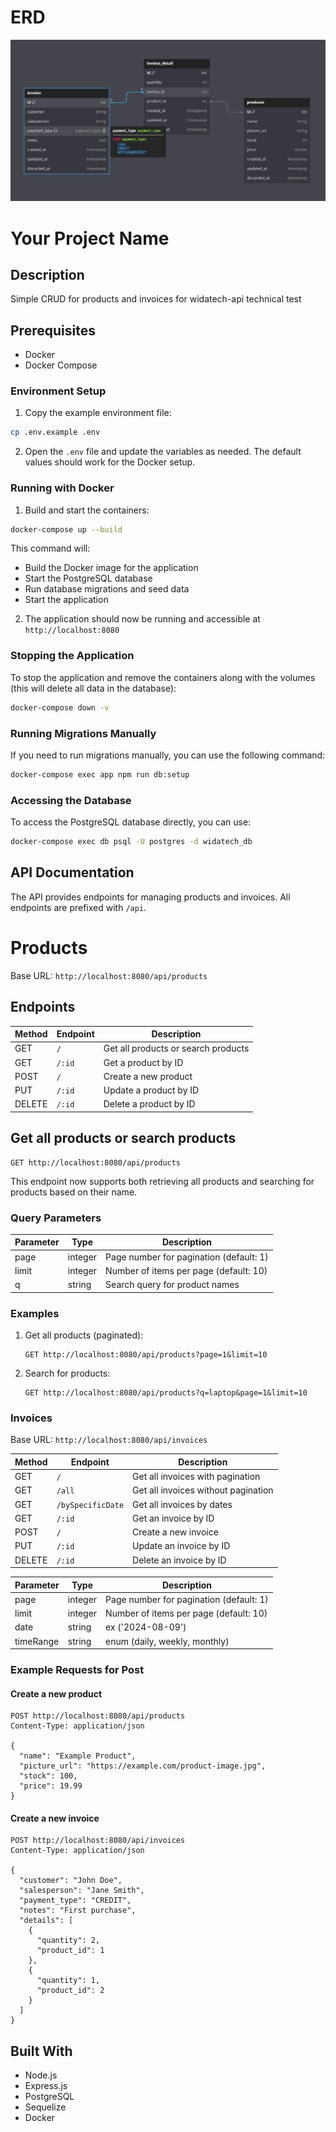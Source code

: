 # ERD
![alt text](image.png)

# Your Project Name

## Description
Simple CRUD for products and invoices for widatech-api technical test

## Prerequisites

- Docker
- Docker Compose

### Environment Setup

1. Copy the example environment file:

```bash
cp .env.example .env
```

2. Open the `.env` file and update the variables as needed. The default values should work for the Docker setup.

### Running with Docker

1. Build and start the containers:

```bash
docker-compose up --build
```

This command will:
- Build the Docker image for the application
- Start the PostgreSQL database
- Run database migrations and seed data
- Start the application

2. The application should now be running and accessible at `http://localhost:8080`

### Stopping the Application
To stop the application and remove the containers along with the volumes (this will delete all data in the database):

```bash
docker-compose down -v
```

### Running Migrations Manually

If you need to run migrations manually, you can use the following command:

```bash
docker-compose exec app npm run db:setup
```

### Accessing the Database

To access the PostgreSQL database directly, you can use:

```bash
docker-compose exec db psql -U postgres -d widatech_db
```

## API Documentation

The API provides endpoints for managing products and invoices. All endpoints are prefixed with `/api`.

# Products

Base URL: `http://localhost:8080/api/products`

## Endpoints

| Method | Endpoint | Description |
|--------|----------|-------------|
| GET    | `/`      | Get all products or search products |
| GET    | `/:id`   | Get a product by ID |
| POST   | `/`      | Create a new product |
| PUT    | `/:id`   | Update a product by ID |
| DELETE | `/:id`   | Delete a product by ID |

## Get all products or search products

```
GET http://localhost:8080/api/products
```

This endpoint now supports both retrieving all products and searching for products based on their name.

### Query Parameters

| Parameter | Type    | Description |
|-----------|---------|-------------|
| page      | integer | Page number for pagination (default: 1) |
| limit     | integer | Number of items per page (default: 10) |
| q         | string  | Search query for product names |

### Examples

1. Get all products (paginated):
   ```
   GET http://localhost:8080/api/products?page=1&limit=10
   ```

2. Search for products:
   ```
   GET http://localhost:8080/api/products?q=laptop&page=1&limit=10
   ```

### Invoices

Base URL: `http://localhost:8080/api/invoices`

| Method | Endpoint | Description |
|--------|----------|-------------|
| GET    | `/`      | Get all invoices with pagination|
| GET    | `/all`   | Get all invoices without pagination|
| GET    | `/bySpecificDate`| Get all invoices by dates|
| GET    | `/:id`   | Get an invoice by ID |
| POST   | `/`      | Create a new invoice |
| PUT    | `/:id`   | Update an invoice by ID |
| DELETE | `/:id`   | Delete an invoice by ID |

| Parameter | Type    | Description |
|-----------|---------|-------------|
| page      | integer | Page number for pagination (default: 1) |
| limit     | integer | Number of items per page (default: 10) |
| date      | string  | ex ('2024-08-09')                      |
| timeRange | string  | enum (daily, weekly, monthly)          |

### Example Requests for Post
#### Create a new product

```
POST http://localhost:8080/api/products
Content-Type: application/json

{
  "name": "Example Product",
  "picture_url": "https://example.com/product-image.jpg",
  "stock": 100,
  "price": 19.99
}
```

#### Create a new invoice

```
POST http://localhost:8080/api/invoices
Content-Type: application/json

{
  "customer": "John Doe",
  "salesperson": "Jane Smith",
  "payment_type": "CREDIT",
  "notes": "First purchase",
  "details": [
    {
      "quantity": 2,
      "product_id": 1
    },
    {
      "quantity": 1,
      "product_id": 2
    }
  ]
}
```

## Built With

- Node.js
- Express.js
- PostgreSQL
- Sequelize
- Docker